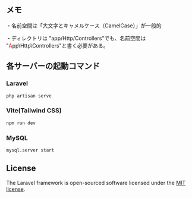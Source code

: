 ## メモ

・名前空間は「大文字とキャメルケース（CamelCase）」が一般的

・ディレクトリは "app/Http/Controllers"でも、名前空間は "<font color="red">A</font>pp\Http\Controllers"と書く必要がある。

## 各サーバーの起動コマンド

### Laravel

```
php artisan serve
```

### Vite(Tailwind CSS)

```
npm run dev
```

### MySQL

```
mysql.server start
```

## License

The Laravel framework is open-sourced software licensed under the [MIT license](https://opensource.org/licenses/MIT).
